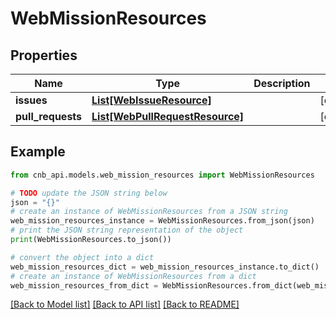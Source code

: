 # WebMissionResources


## Properties

Name | Type | Description | Notes
------------ | ------------- | ------------- | -------------
**issues** | [**List[WebIssueResource]**](WebIssueResource.md) |  | [optional] 
**pull_requests** | [**List[WebPullRequestResource]**](WebPullRequestResource.md) |  | [optional] 

## Example

```python
from cnb_api.models.web_mission_resources import WebMissionResources

# TODO update the JSON string below
json = "{}"
# create an instance of WebMissionResources from a JSON string
web_mission_resources_instance = WebMissionResources.from_json(json)
# print the JSON string representation of the object
print(WebMissionResources.to_json())

# convert the object into a dict
web_mission_resources_dict = web_mission_resources_instance.to_dict()
# create an instance of WebMissionResources from a dict
web_mission_resources_from_dict = WebMissionResources.from_dict(web_mission_resources_dict)
```
[[Back to Model list]](../README.md#documentation-for-models) [[Back to API list]](../README.md#documentation-for-api-endpoints) [[Back to README]](../README.md)


